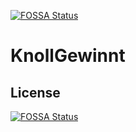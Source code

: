 [![FOSSA Status](https://app.fossa.io/api/projects/git%2Bgithub.com%2Ftmbchrt%2FKnollGewinnt.svg?type=shield)](https://app.fossa.io/projects/git%2Bgithub.com%2Ftmbchrt%2FKnollGewinnt?ref=badge_shield)

# KnollGewinnt

## License
[![FOSSA Status](https://app.fossa.io/api/projects/git%2Bgithub.com%2Ftmbchrt%2FKnollGewinnt.svg?type=large)](https://app.fossa.io/projects/git%2Bgithub.com%2Ftmbchrt%2FKnollGewinnt?ref=badge_large)